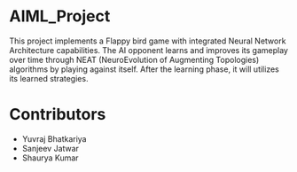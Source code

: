 # AIML_Project
This project implements a Flappy bird game with integrated Neural Network Architecture capabilities. The AI opponent learns and improves its gameplay over time through NEAT (NeuroEvolution of Augmenting Topologies)  algorithms by playing against itself. After the learning phase, it will utilizes its learned strategies.

# Contributors
* Yuvraj Bhatkariya
* Sanjeev Jatwar
* Shaurya Kumar
